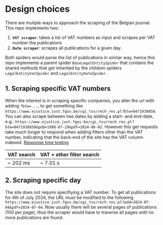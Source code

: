 # Design choices
There are mutiple ways to approach the scraping of the Belgian journal. This repo implements two:
1. **`VAT scraper`**: takes a list of VAT numbers as input and scrapes per VAT number the publications
2. **`Date scraper`**: scrapes all publications for a given day. 

Both spiders would parse the list of publications in similar way, hence this repo implements a parent spider `BaseLegalEntitySpider` that contains the shared methods that get inherited by the children spiders `LegalEntityVatSpider` and `LegalEntityDateSpider`.

## 1. Scraping specific VAT numbers
When the interest is in scraping specific companies, you alter the url with adding `?btw=...`, to get something like `https://www.ejustice.just.fgov.be/cgi_tsv/rech_res.pl?btw=0471938850`. You can also scrape between two dates by adding a start- and end-date, e.g.: `https://www.ejustice.just.fgov.be/cgi_tsv/rech_res.pl?btw=0471938850&pdd=1998-07-29&pdf=2024-06-02`. However this get requests take much longer to respond when adding filters other than the VAT number, indicating that the back-end of the site has the VAT column indexed. [Response time testing](documentation/scraping.ipynb)

|  VAT search |  VAT + other filter search |
|---|---|
| ~ 202 ms  | ~ 7.01 s |

## 2. Scraping specific day
The site does not require specifiying a VAT number. To get all publications for 4th of July 2024, the URL must be modified to the following `https://www.ejustice.just.fgov.be/cgi_tsv/rech_res.pl?pdd=2024-07-04&pdf=2024-07-04`. Now usually there will be several pages of publications (100 per page), thus the scraper would have to traverse all pages until no more publications are found.
